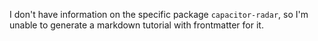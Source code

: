 I don't have information on the specific package `capacitor-radar`, so I'm unable to generate a markdown tutorial with frontmatter for it.